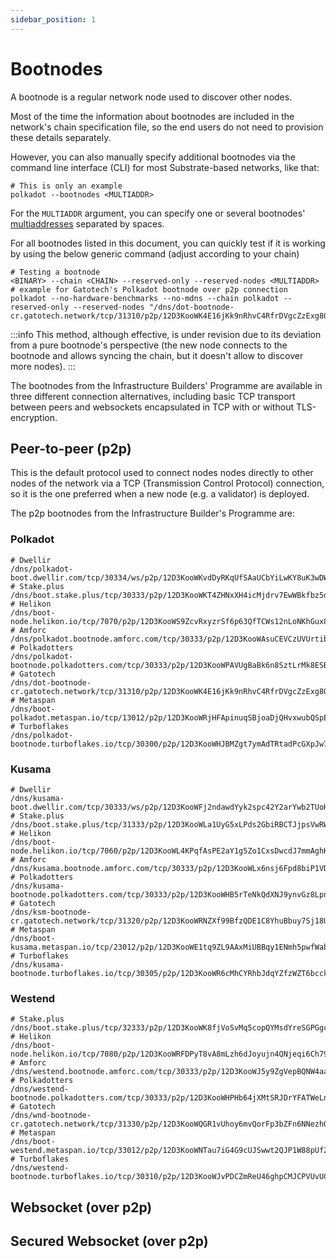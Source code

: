 ```yaml
---
sidebar_position: 1
---
```


# Bootnodes

A bootnode is a regular network node used to discover other nodes.

Most of the time the information about bootnodes are included in the network's chain specification file, so the end users do not need to provision these details separately.

However, you can also manually specify additional bootnodes via the command line interface (CLI) for most Substrate-based networks, like that:

``` shell
# This is only an example
polkadot --bootnodes <MULTIADDR>
```

For the `MULTIADDR` argument, you can specify one or several bootnodes' [multiaddresses](https://docs.libp2p.io/concepts/fundamentals/addressing/) separated by spaces.

For all bootnodes listed in this document, you can quickly test if it is working by using the below generic command (adjust according to your chain)

``` shell
# Testing a bootnode
<BINARY> --chain <CHAIN> --reserved-only --reserved-nodes <MULTIADDR>
# example for Gatotech's Polkadot bootnode over p2p connection
polkadot --no-hardware-benchmarks --no-mdns --chain polkadot --reserved-only --reserved-nodes "/dns/dot-bootnode-cr.gatotech.network/tcp/31310/p2p/12D3KooWK4E16jKk9nRhvC4RfrDVgcZzExg8Q3Q2G7ABUUitks1w"
```

:::info
This method, although effective, is under revision due to its deviation from a pure bootnode's perspective (the new node connects to the bootnode and allows syncing the chain, but it doesn't allow to discover more nodes).
:::

The bootnodes from the Infrastructure Builders' Programme are available in three different connection alternatives, including basic TCP transport between peers  and websockets encapsulated in TCP with or without TLS-encryption.

## Peer-to-peer (p2p)

This is the default protocol used to connect nodes nodes directly to other nodes of the network via a TCP (Transmission Control Protocol) connection, so it is the one preferred when a new node (e.g. a validator) is deployed.

The p2p bootnodes from the Infrastructure Builder's Programme are:

### Polkadot

```shell
# Dwellir
/dns/polkadot-boot.dwellir.com/tcp/30334/ws/p2p/12D3KooWKvdDyRKqUfSAaUCbYiLwKY8uK3wDWpCuy2FiDLbkPTDJ
# Stake.plus
/dns/boot.stake.plus/tcp/30333/p2p/12D3KooWKT4ZHNxXH4icMjdrv7EwWBkfbz5duxE5sdJKKeWFYi5n
# Helikon
/dns/boot-node.helikon.io/tcp/7070/p2p/12D3KooWS9ZcvRxyzrSf6p63QfTCWs12nLoNKhGux865crgxVA4H
# Amforc
/dns/polkadot.bootnode.amforc.com/tcp/30333/p2p/12D3KooWAsuCEVCzUVUrtib8W82Yne3jgVGhQZN3hizko5FTnDg3
# Polkadotters
/dns/polkadot-bootnode.polkadotters.com/tcp/30333/p2p/12D3KooWPAVUgBaBk6n8SztLrMk8ESByncbAfRKUdxY1nygb9zG3
# Gatotech
/dns/dot-bootnode-cr.gatotech.network/tcp/31310/p2p/12D3KooWK4E16jKk9nRhvC4RfrDVgcZzExg8Q3Q2G7ABUUitks1w
# Metaspan
/dns/boot-polkadot.metaspan.io/tcp/13012/p2p/12D3KooWRjHFApinuqSBjoaDjQHvxwubQSpEVy5hrgC9Smvh92WF
# Turboflakes
/dns/polkadot-bootnode.turboflakes.io/tcp/30300/p2p/12D3KooWHJBMZgt7ymAdTRtadPcGXpJw79vBGe8z53r9JMkZW7Ha
```

### Kusama

```shell
# Dwellir
/dns/kusama-boot.dwellir.com/tcp/30333/ws/p2p/12D3KooWFj2ndawdYyk2spc42Y2arYwb2TUoHLHFAsKuHRzWXwoJ
# Stake.plus
/dns/boot.stake.plus/tcp/31333/p2p/12D3KooWLa1UyG5xLPds2GbiRBCTJjpsVwRWHWN7Dff14yiNJRpR
# Helikon
/dns/boot-node.helikon.io/tcp/7060/p2p/12D3KooWL4KPqfAsPE2aY1g5Zo1CxsDwcdJ7mmAghK7cg6M2fdbD
# Amforc
/dns/kusama.bootnode.amforc.com/tcp/30333/p2p/12D3KooWLx6nsj6Fpd8biP1VDyuCUjazvRiGWyBam8PsqRJkbUb9
# Polkadotters
/dns/kusama-bootnode.polkadotters.com/tcp/30333/p2p/12D3KooWHB5rTeNkQdXNJ9ynvGz8Lpnmsctt7Tvp7mrYv6bcwbPG
# Gatotech
/dns/ksm-bootnode-cr.gatotech.network/tcp/31320/p2p/12D3KooWRNZXf99BfzQDE1C8YhuBbuy7Sj18UEf7FNpD8egbURYD
# Metaspan
/dns/boot-kusama.metaspan.io/tcp/23012/p2p/12D3KooWE1tq9ZL9AAxMiUBBqy1ENmh5pwfWabnoBPMo8gFPXhn6
# Turboflakes
/dns/kusama-bootnode.turboflakes.io/tcp/30305/p2p/12D3KooWR6cMhCYRhbJdqYZfzWZT6bcck3unpRLk8GBQGmHBgPwu
```

### Westend

```shell
# Stake.plus
/dns/boot.stake.plus/tcp/32333/p2p/12D3KooWK8fjVoSvMq5copQYMsdYreSGPGgcMbGMgbMDPfpf3sm7
# Helikon
/dns/boot-node.helikon.io/tcp/7080/p2p/12D3KooWRFDPyT8vA8mLzh6dJoyujn4QNjeqi6Ch79eSMz9beKXC
# Amforc
/dns/westend.bootnode.amforc.com/tcp/30333/p2p/12D3KooWJ5y9ZgVepBQNW4aabrxgmnrApdVnscqgKWiUu4BNJbC8
# Polkadotters
/dns/westend-bootnode.polkadotters.com/tcp/30333/p2p/12D3KooWHPHb64jXMtSRJDrYFATWeLnvChL8NtWVttY67DCH1eC5
# Gatotech
/dns/wnd-bootnode-cr.gatotech.network/tcp/31330/p2p/12D3KooWQGR1vUhoy6mvQorFp3bZFn6NNezhQZ6NWnVV7tpFgoPd
# Metaspan
/dns/boot-westend.metaspan.io/tcp/33012/p2p/12D3KooWNTau7iG4G9cUJSwwt2QJP1W88pUf2SgqsHjRU2RL8pfa
# Turboflakes
/dns/westend-bootnode.turboflakes.io/tcp/30310/p2p/12D3KooWJvPDCZmReU46ghpCMJCPVUvUCav4WQdKtXQhZgJdH6tZ
```

## Websocket (over p2p)

## Secured Websocket (over p2p)
